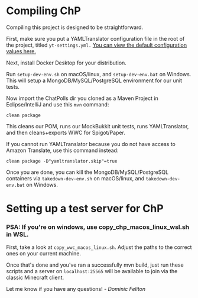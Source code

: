 # Compiling ChP

Compiling this project is designed to be straightforward.

First, make sure you put a YAMLTranslator configuration file in the root of the project, titled ```yt-settings.yml.```
[You can view the default configuration values here.](https://github.com/dominicfeliton/YAMLTranslator/blob/main/src/main/resources/yt-settings.yml)

Next, install Docker Desktop for your distribution.

Run ```setup-dev-env.sh``` on macOS/linux, and ```setup-dev-env.bat``` on Windows.
This will setup a MongoDB/MySQL/PostgreSQL environment for our unit tests.

Now import the ChatPolls dir you cloned as a Maven Project in Eclipse/IntelliJ and use this ```mvn``` command:

```clean package```

This cleans our POM, runs our MockBukkit unit tests, runs YAMLTranslator, and then cleans+exports WWC for Spigot/Paper.

If you cannot run YAMLTranslator because you do not have access to Amazon Translate, use this command instead:

```clean package -D"yamltranslator.skip"=true```

Once you are done, you can kill the MongoDB/MySQL/PostgreSQL containers via ```takedown-dev-env.sh``` on macOS/linux,
and ```takedown-dev-env.bat``` on Windows.

# Setting up a test server for ChP

### PSA: If you're on windows, use copy_chp_macos_linux_wsl.sh in WSL.

First, take a look at `copy_wwc_macos_linux.sh`. Adjust the paths to the correct ones on your current machine.

Once that's done and you've ran a successfully mvn build, just run these scripts and a server on `localhost:25565` will be available to join via the classic Minecraft client.

Let me know if you have any questions!
_- Dominic Feliton_
